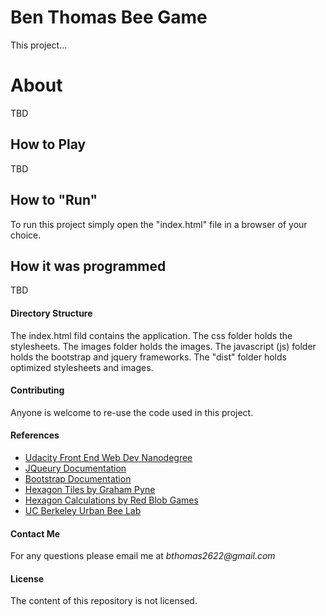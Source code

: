 Ben Thomas Bee Game 
===============================

This project...

# **About**

TBD

## How to Play 

TBD

## How to "Run"

To run this project simply open the "index.html" file in a browser of your choice.

## How it was programmed

TBD

#### Directory Structure

The index.html fild contains the application. The css folder holds the stylesheets. The images folder holds the images. The javascript (js) folder holds the bootstrap and jquery frameworks. The "dist" folder holds optimized stylesheets and images. 

#### Contributing

Anyone is welcome to re-use the code used in this project.

#### References

* [Udacity Front End Web Dev Nanodegree](https://www.udacity.com/course/front-end-web-developer-nanodegree--nd001)
* [JQueury Documentation](https://api.jquery.com/)
* [Bootstrap Documentation](http://getbootstrap.com/)
* [Hexagon Tiles by Graham Pyne](http://codepen.io/gpyne/pen/iElhp)
* [Hexagon Calculations by Red Blob Games](http://www.redblobgames.com/grids/hexagons/)
* [UC Berkeley Urban Bee Lab](http://www.helpabee.org/seasonal-bee-gardening.html)

#### Contact Me

For any questions please email me at _bthomas2622@gmail.com_

#### License

The content of this repository is not licensed. 
